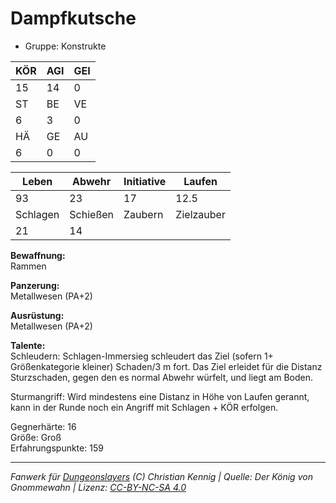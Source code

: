 # Dampfkutsche  
- Gruppe: Konstrukte  

| KÖR | AGI | GEI |  
| --- | --- | --- |  
| 15  | 14  | 0   |
| ST  | BE  | VE  |  
| 6   | 3   | 0   |
| HÄ  | GE  | AU  |  
| 6   | 0   | 0   |


| Leben    | Abwehr   | Initiative | Laufen     |
| -------- | -------- | ---------- | ---------- |
| 93       | 23       | 17         | 12.5       |
| Schlagen | Schießen | Zaubern    | Zielzauber |
| 21       | 14       |            |            |

**Bewaffnung:**  
Rammen

**Panzerung:**  
Metallwesen (PA+2)

**Ausrüstung:**  
Metallwesen (PA+2)

**Talente:**  
Schleudern: Schlagen-Immersieg schleudert das Ziel (sofern 1+ Größenkategorie kleiner) Schaden/3 m fort. Das Ziel erleidet für die Distanz Sturzschaden, gegen den es normal Abwehr würfelt, und liegt am Boden. 

Sturmangriff: Wird mindestens eine Distanz in Höhe von Laufen gerannt, kann in der Runde noch ein Angriff mit Schlagen + KÖR erfolgen. 


Gegnerhärte: 16  
Größe: Groß  
Erfahrungspunkte: 159  



___
*Fanwerk für [Dungeonslayers](https://www.dungeonslayers.net/) (C) Christian Kennig | Quelle: Der König von Gnommewahn | Lizenz: [CC-BY-NC-SA 4.0](https://creativecommons.org/licenses/by-nc-sa/4.0/deed.de)*
